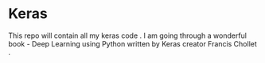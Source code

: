 # Keras
This repo will contain all my keras code . I am going through a wonderful book - Deep Learning using Python written by Keras creator Francis Chollet .

